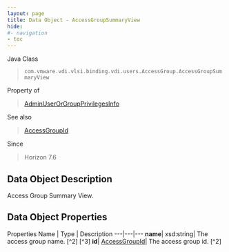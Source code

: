 ```yaml
---
layout: page
title: Data Object - AccessGroupSummaryView
hide:
#- navigation
- toc
---
```






Java Class
> `com.vmware.vdi.vlsi.binding.vdi.users.AccessGroup.AccessGroupSummaryView`

Property of
> [AdminUserOrGroupPrivilegesInfo](vdi.users.AdminUserOrGroup.AdminUserOrGroupPrivilegesInfo.md#field_detail)

See also
> [AccessGroupId](vdi.entity.AccessGroupId.md)

Since
> Horizon 7.6


## Data Object Description

Access Group Summary View.

## Data Object Properties
Properties
Name |  Type |  Description
---|---|---
**name**|  xsd:string|  The access group name. [^2] [^3]
**id**| [AccessGroupId](vdi.entity.AccessGroupId.md)|  The access group id. [^2]
 


 
